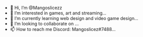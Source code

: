 - 👋 Hi, I’m @Mangoslicezz
- 👀 I’m interested in games, art and streaming...
- 🌱 I’m currently learning web design and video game design...
- 💞️ I’m looking to collaborate on ...
- 📫 How to reach me Discord: Mangoslicez#7488...

<!---
Mangoslicezz/Mangoslicezz is a ✨ special ✨ repository because its `README.md` (this file) appears on your GitHub profile.
You can click the Preview link to take a look at your changes.
--->
